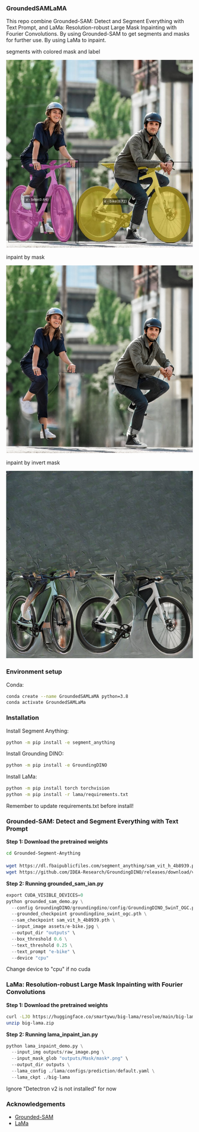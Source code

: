 ### GroundedSAMLaMA

This repo combine Grounded-SAM: Detect and Segment Everything with Text Prompt, and LaMa: Resolution-robust Large Mask Inpainting with Fourier Convolutions.
By using Grounded-SAM to get segments and masks for further use.
By using LaMa to inpaint. 

segments with colored mask and label

![](https://github.com/wuianski/GroundedSAMLaMA/blob/main/outputs/grounded_sam_output_label.jpg)

inpaint by mask

![](https://github.com/wuianski/GroundedSAMLaMA/blob/main/outputs/raw_image/inpainted_with_masks_3.png)

inpaint by invert mask

![](https://github.com/wuianski/GroundedSAMLaMA/blob/main/outputs/raw_image/inpainted_with_masks_invertinvert_1.png)


### Environment setup

Conda:

```bash
conda create --name GroundedSAMLaMA python=3.8
conda activate GroundedSAMLaMa
```


### Installation

Install Segment Anything:

```bash
python -m pip install -e segment_anything
```

Install Grounding DINO:

```bash
python -m pip install -e GroundingDINO
```

Install LaMa:

```bash
python -m pip install torch torchvision
python -m pip install -r lama/requirements.txt
```

Remember to update requirements.txt before install!



### Grounded-SAM: Detect and Segment Everything with Text Prompt

**Step 1: Download the pretrained weights**

```bash
cd Grounded-Segment-Anything

wget https://dl.fbaipublicfiles.com/segment_anything/sam_vit_h_4b8939.pth
wget https://github.com/IDEA-Research/GroundingDINO/releases/download/v0.1.0-alpha/groundingdino_swint_ogc.pth
```

**Step 2: Running grounded_sam_ian.py**

```python
export CUDA_VISIBLE_DEVICES=0
python grounded_sam_demo.py \
  --config GroundingDINO/groundingdino/config/GroundingDINO_SwinT_OGC.py \
  --grounded_checkpoint groundingdino_swint_ogc.pth \
  --sam_checkpoint sam_vit_h_4b8939.pth \
  --input_image assets/e-bike.jpg \
  --output_dir "outputs" \
  --box_threshold 0.6 \
  --text_threshold 0.25 \
  --text_prompt "e-bike" \
  --device "cpu"
```
Change device to "cpu" if no cuda


### LaMa: Resolution-robust Large Mask Inpainting with Fourier Convolutions

**Step 1: Download the pretrained weights**

```bash
curl -LJO https://huggingface.co/smartywu/big-lama/resolve/main/big-lama.zip
unzip big-lama.zip
```

**Step 2: Running lama_inpaint_ian.py**

```python
python lama_inpaint_demo.py \
  --input_img outputs/raw_image.png \
  --input_mask_glob "outputs/Mask/mask*.png" \
  --output_dir outputs \
  --lama_config ./lama/configs/prediction/default.yaml \
  --lama_ckpt ./big-lama
```
Ignore "Detectron v2 is not installed" for now


### Acknowledgements

- [Grounded-SAM](https://github.com/IDEA-Research/Grounded-Segment-Anything)
- [LaMa](https://github.com/advimman/lama)


 
